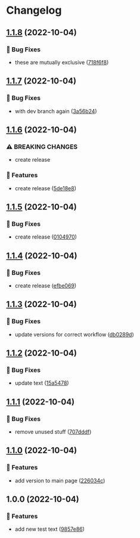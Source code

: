 # Changelog

## [1.1.8](https://github.com/agrc/pipeline-test/compare/v1.1.7...v1.1.8) (2022-10-04)


### 🐛 Bug Fixes

* these are mutually exclusive ([718f6f8](https://github.com/agrc/pipeline-test/commit/718f6f8ba92b5d4a60cb58911be8aa3a41c9edfa))

## [1.1.7](https://github.com/agrc/pipeline-test/compare/v1.1.6...v1.1.7) (2022-10-04)


### 🐛 Bug Fixes

* with dev branch again ([3a56b24](https://github.com/agrc/pipeline-test/commit/3a56b24f772d90c3425cbcd438ef33ab4015c3eb))

## [1.1.6](https://github.com/agrc/pipeline-test/compare/v1.1.5...v1.1.6) (2022-10-04)


### ⚠ BREAKING CHANGES

* create release

### 🚀 Features

* create release ([5de18e8](https://github.com/agrc/pipeline-test/commit/5de18e83949bb5b168179f5f46acfa5f3c4994d3))

## [1.1.5](https://github.com/agrc/pipeline-test/compare/v1.1.4...v1.1.5) (2022-10-04)


### 🐛 Bug Fixes

* create release ([0104970](https://github.com/agrc/pipeline-test/commit/010497025aead902f7f07768728344ffc1dc656c))

## [1.1.4](https://github.com/agrc/pipeline-test/compare/v1.1.3...v1.1.4) (2022-10-04)


### 🐛 Bug Fixes

* create release ([efbe069](https://github.com/agrc/pipeline-test/commit/efbe0694353cddfd925a94d7742c9fca12f40656))

## [1.1.3](https://github.com/agrc/pipeline-test/compare/v1.1.2...v1.1.3) (2022-10-04)


### 🐛 Bug Fixes

* update versions for correct workflow ([db0289d](https://github.com/agrc/pipeline-test/commit/db0289d82a093ab46a1be8e89915a7656a2f4af1))

## [1.1.2](https://github.com/agrc/pipeline-test/compare/v1.1.1...v1.1.2) (2022-10-04)


### 🐛 Bug Fixes

* update text ([15a5478](https://github.com/agrc/pipeline-test/commit/15a54784e95d93d3082b0a4ea57cf64877111517))

## [1.1.1](https://github.com/agrc/pipeline-test/compare/v1.1.0...v1.1.1) (2022-10-04)


### 🐛 Bug Fixes

* remove unused stuff ([707dddf](https://github.com/agrc/pipeline-test/commit/707dddffb59493a8e49f5db468b60283d4aa1e45))

## [1.1.0](https://github.com/agrc/pipeline-test/compare/v1.0.0...v1.1.0) (2022-10-04)


### 🚀 Features

* add version to main page ([226034c](https://github.com/agrc/pipeline-test/commit/226034cc7da7bbaf0e0dfedf680175e23543e19d))

## 1.0.0 (2022-10-04)


### 🚀 Features

* add new test text ([9857e86](https://github.com/agrc/pipeline-test/commit/9857e863dd7e05dbef1a408826e8b480da92eaf9))

